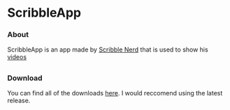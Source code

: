 # ScribbleApp

### About

ScribbleApp is an app made by [Scribble Nerd](https://www.youtube.com/scribble_nerd) that is used to show his [videos](https://www.youtube.com/scribble_nerd/videos)

##
### Download

You can find all of the downloads [here](https://github.com/ScribbleNerd/ScribbleApp/releases). I would reccomend using the latest release.
